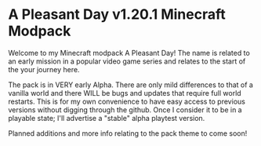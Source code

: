 # A Pleasant Day v1.20.1 Minecraft Modpack

Welcome to my Minecraft modpack A Pleasant Day! The name is related to an early mission in a popular video game series and relates to the start of the your journey here.

The pack is in VERY early Alpha. There are only mild differences to that of a vanilla world and there WILL be bugs and updates that require full world restarts. This is for my own convenience to have easy access to previous versions without digging through the github. Once I consider it to be in a playable state; I'll advertise a "stable" alpha playtest version. 

Planned additions and more info relating to the pack theme to come soon!
